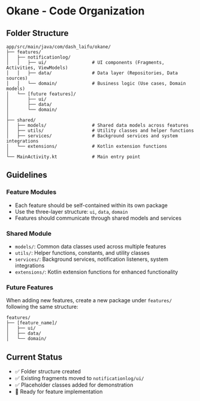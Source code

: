 # Okane - Code Organization

## Folder Structure

```
app/src/main/java/com/dash_laifu/okane/
├── features/
│   ├── notificationlog/
│   │   ├── ui/                 # UI components (Fragments, Activities, ViewModels)
│   │   ├── data/               # Data layer (Repositories, Data sources)
│   │   └── domain/             # Business logic (Use cases, Domain models)
│   └── [future features]/
│       ├── ui/
│       ├── data/
│       └── domain/
│
├── shared/
│   ├── models/                 # Shared data models across features
│   ├── utils/                  # Utility classes and helper functions
│   ├── services/               # Background services and system integrations
│   └── extensions/             # Kotlin extension functions
│
└── MainActivity.kt             # Main entry point
```

## Guidelines

### Feature Modules
- Each feature should be self-contained within its own package
- Use the three-layer structure: `ui`, `data`, `domain`
- Features should communicate through shared models and services

### Shared Module
- `models/`: Common data classes used across multiple features
- `utils/`: Helper functions, constants, and utility classes
- `services/`: Background services, notification listeners, system integrations
- `extensions/`: Kotlin extension functions for enhanced functionality

### Future Features
When adding new features, create a new package under `features/` following the same structure:
```
features/
├── [feature_name]/
│   ├── ui/
│   ├── data/
│   └── domain/
```

## Current Status
- ✅ Folder structure created
- ✅ Existing fragments moved to `notificationlog/ui/`
- ✅ Placeholder classes added for demonstration
- 🔄 Ready for feature implementation
